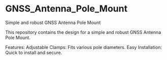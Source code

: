 # GNSS_Antenna_Pole_Mount

Simple and robust GNSS Antenna Pole Mount

This repository contains the design for a simple and robust GNSS Antenna Pole Mount.

Features:
Adjustable Clamps: Fits various pole diameters.
Easy Installation: Quick to install and secure.

